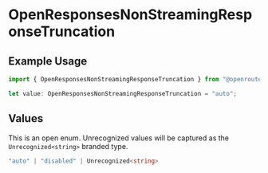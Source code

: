 # OpenResponsesNonStreamingResponseTruncation

## Example Usage

```typescript
import { OpenResponsesNonStreamingResponseTruncation } from "@openrouter/sdk/models";

let value: OpenResponsesNonStreamingResponseTruncation = "auto";
```

## Values

This is an open enum. Unrecognized values will be captured as the `Unrecognized<string>` branded type.

```typescript
"auto" | "disabled" | Unrecognized<string>
```